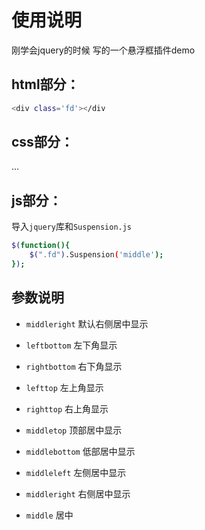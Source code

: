﻿# 使用说明

刚学会jquery的时候 写的一个悬浮框插件demo


## html部分：
```bash
<div class='fd'></div
```


## css部分：
...



## js部分：
导入`jquery`库和`Suspension.js`
```bash
$(function(){
	$(".fd").Suspension('middle');
});
```

## 参数说明

- `middleright`		默认右侧居中显示

- `leftbottom`		左下角显示

- `rightbottom`		右下角显示

- `lefttop`		左上角显示

- `righttop`		右上角显示

- `middletop`		顶部居中显示

- `middlebottom`	低部居中显示

- `middleleft`		左侧居中显示

- `middleright`		右侧居中显示

- `middle`		居中
